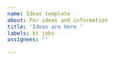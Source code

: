```yaml
---
name: Ideas template
about: For ideas and information
title: 'Ideas are here '
labels: kt jobs
assignees: ''

---
```



